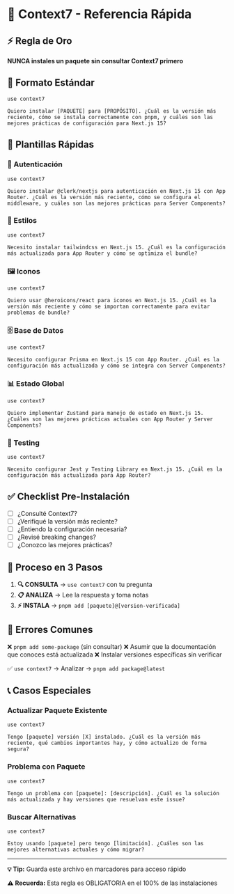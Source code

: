 # 🚀 Context7 - Referencia Rápida

## ⚡ Regla de Oro
**NUNCA instales un paquete sin consultar Context7 primero**

## 📝 Formato Estándar
```
use context7

Quiero instalar [PAQUETE] para [PROPÓSITO]. ¿Cuál es la versión más reciente, cómo se instala correctamente con pnpm, y cuáles son las mejores prácticas de configuración para Next.js 15?
```

## 🎯 Plantillas Rápidas

### 🔐 Autenticación
```
use context7

Quiero instalar @clerk/nextjs para autenticación en Next.js 15 con App Router. ¿Cuál es la versión más reciente, cómo se configura el middleware, y cuáles son las mejores prácticas para Server Components?
```

### 🎨 Estilos
```
use context7

Necesito instalar tailwindcss en Next.js 15. ¿Cuál es la configuración más actualizada para App Router y cómo se optimiza el bundle?
```

### 🖼️ Iconos
```
use context7

Quiero usar @heroicons/react para iconos en Next.js 15. ¿Cuál es la versión más reciente y cómo se importan correctamente para evitar problemas de bundle?
```

### 🗄️ Base de Datos
```
use context7

Necesito configurar Prisma en Next.js 15 con App Router. ¿Cuál es la configuración más actualizada y cómo se integra con Server Components?
```

### 📊 Estado Global
```
use context7

Quiero implementar Zustand para manejo de estado en Next.js 15. ¿Cuáles son las mejores prácticas actuales con App Router y Server Components?
```

### 🧪 Testing
```
use context7

Necesito configurar Jest y Testing Library en Next.js 15. ¿Cuál es la configuración más actualizada para App Router?
```

## ✅ Checklist Pre-Instalación

- [ ] ¿Consulté Context7?
- [ ] ¿Verifiqué la versión más reciente?
- [ ] ¿Entiendo la configuración necesaria?
- [ ] ¿Revisé breaking changes?
- [ ] ¿Conozco las mejores prácticas?

## 🔄 Proceso en 3 Pasos

1. **🔍 CONSULTA** → `use context7` con tu pregunta
2. **📋 ANALIZA** → Lee la respuesta y toma notas
3. **⚡ INSTALA** → `pnpm add [paquete]@[version-verificada]`

## 🚫 Errores Comunes

❌ `pnpm add some-package` (sin consultar)
❌ Asumir que la documentación que conoces está actualizada
❌ Instalar versiones específicas sin verificar

✅ `use context7` → Analizar → `pnpm add package@latest`

## 📞 Casos Especiales

### Actualizar Paquete Existente
```
use context7

Tengo [paquete] versión [X] instalado. ¿Cuál es la versión más reciente, qué cambios importantes hay, y cómo actualizo de forma segura?
```

### Problema con Paquete
```
use context7

Tengo un problema con [paquete]: [descripción]. ¿Cuál es la solución más actualizada y hay versiones que resuelvan este issue?
```

### Buscar Alternativas
```
use context7

Estoy usando [paquete] pero tengo [limitación]. ¿Cuáles son las mejores alternativas actuales y cómo migrar?
```

---

**💡 Tip:** Guarda este archivo en marcadores para acceso rápido

**⚠️ Recuerda:** Esta regla es OBLIGATORIA en el 100% de las instalaciones
